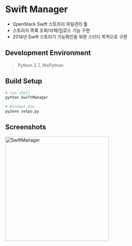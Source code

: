 # Swift Manager
* OpenStack Swift 스토리지 파일관리 툴
* 스토리지 목록 조회/삭제/업로드 기능 구현
* 2014년 Swift 스토리기 기능확인을 위한 스터디 목적으로 구현

## Development Environment
> Python 2.7, WxPython 

## Build Setup
``` bash
# run shell
python SwiftManager

# Windows Exe 
py2exe setpu.py
```

## Screenshots
<div>
<img width="329" alt="SwiftManager" src="https://user-images.githubusercontent.com/18394876/74812752-733e7080-5337-11ea-9da0-807c6d13b277.png">
<div>



